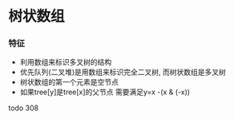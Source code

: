 # 树状数组

### 特征

- 利用数组来标识多叉树的结构
- 优先队列(二叉堆)是用数组来标识完全二叉树, 而树状数组是多叉树
- 树状数组的第一个元素是空节点
- 如果tree[y]是tree[x]的父节点 需要满足y=x -(x & (-x))


todo 308  